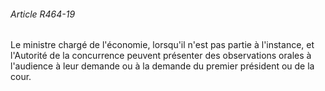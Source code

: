 ###### Article R464-19

Le ministre chargé de l'économie, lorsqu'il n'est pas partie à l'instance, et l'Autorité de la concurrence peuvent présenter des observations orales à l'audience à leur demande ou à la demande du premier président ou de la cour.

